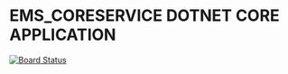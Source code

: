 # EMS_CORESERVICE DOTNET CORE APPLICATION


[![Board Status](https://dev.azure.com/BottomHalf/e3eff40b-f2ea-4490-a3aa-1a7ce35a6e9b/e56971b3-f612-4c15-aba9-433e7cadc82f/_apis/work/boardbadge/796a79dd-78cd-4816-9c99-be54582cc8c6?columnOptions=1)](https://dev.azure.com/BottomHalf/e3eff40b-f2ea-4490-a3aa-1a7ce35a6e9b/_boards/board/t/e56971b3-f612-4c15-aba9-433e7cadc82f/Microsoft.RequirementCategory/)

